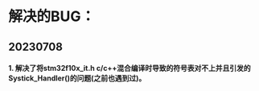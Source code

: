 # 解决的BUG：

## 20230708
#### 1. 解决了将stm32f10x_it.h c/c++混合编译时导致的符号表对不上并且引发的Systick_Handler()的问题(之前也遇到过)。

